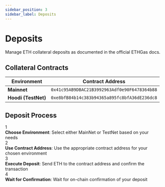 ```yaml
---
sidebar_position: 3
sidebar_label: Deposits
---
```


# Deposits

Manage ETH collateral deposits as documented in the official ETHGas docs.

## Collateral Contracts

| Environment | Contract Address |
|-------------|------------------|
| **Mainnet** | `0x41c95AB9DBAC21B3992963Adf0e90F6478364b88` |
| **Hoodi (TestNet)** | `0xe8bfB84b14c383b94365a895fc8bfA36dE236dc8` |

## Deposit Process

<div className="step-item">
  <div className="step-circle">1</div>
  <div className="step-content">
    <strong>Choose Environment</strong>: Select either MainNet or TestNet based on your needs
  </div>
</div>

<div className="step-item">
  <div className="step-circle">2</div>
  <div className="step-content">
    <strong>Use Contract Address</strong>: Use the appropriate contract address for your chosen environment
  </div>
</div>

<div className="step-item">
  <div className="step-circle">3</div>
  <div className="step-content">
    <strong>Execute Deposit</strong>: Send ETH to the contract address and confirm the transaction
  </div>
</div>

<div className="step-item">
  <div className="step-circle">4</div>
  <div className="step-content">
    <strong>Wait for Confirmation</strong>: Wait for on-chain confirmation of your deposit
  </div>
</div>
